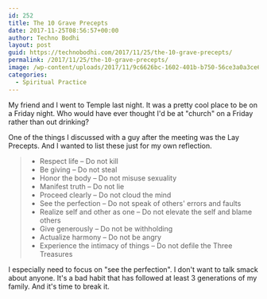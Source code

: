 ```yaml
---
id: 252
title: The 10 Grave Precepts
date: 2017-11-25T08:56:57+00:00
author: Techno Bodhi
layout: post
guid: https://technobodhi.com/2017/11/25/the-10-grave-precepts/
permalink: /2017/11/25/the-10-grave-precepts/
image: /wp-content/uploads/2017/11/9c6626bc-1602-401b-b750-56ce3a0a3ce6-6395-0000043a3db32159.jpg
categories:
  - Spiritual Practice
---
```

My friend and I went to Temple last night. It was a pretty cool place to be on a Friday night. Who would have ever thought I'd be at "church" on a Friday rather than out drinking?

One of the things I discussed with a guy after the meeting was the Lay Precepts. And I wanted to list these just for my own reflection.
<blockquote>
<ul>
 	<li>Respect life – Do not kill</li>
 	<li>Be giving – Do not steal</li>
 	<li>Honor the body – Do not misuse sexuality</li>
 	<li>Manifest truth – Do not lie</li>
 	<li>Proceed clearly – Do not cloud the mind</li>
 	<li>See the perfection – Do not speak of others' errors and faults</li>
 	<li>Realize self and other as one – Do not elevate the self and blame others</li>
 	<li>Give generously – Do not be withholding</li>
 	<li>Actualize harmony – Do not be angry</li>
 	<li>Experience the intimacy of things – Do not defile the Three Treasures</li>
</ul>
</blockquote>I especially need to focus on "see the perfection". I don't want to talk smack about anyone. It's a bad habit that has followed at least 3 generations of my family. And it's time to break it.